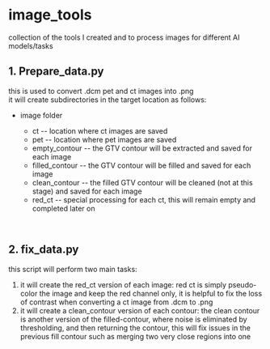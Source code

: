 # image_tools
collection of the tools I created and to process images for different AI models/tasks

## 1. Prepare_data.py
this is used to convert .dcm pet and ct images into .png <br>
it will create subdirectories in the target location as follows:
 <ul>
  <li> image folder </li>
      <ul>
        <li>ct --  location where ct images are saved</li>
        <li>pet -- location where pet images are saved</li>
        <li>empty_contour -- the GTV contour will be extracted and saved for each image</li>
        <li>filled_contour -- the GTV contour will be filled and saved for each image</li>
        <li>clean_contour -- the filled GTV contour will be cleaned (not at this stage) and saved for each image</li>
        <li>red_ct -- special processing for each ct, this will remain empty and completed later on</li>
      </ul>
 </ul>
 <br>
 
## 2. fix_data.py
this script will perform two main tasks:<br>
<ol>
 <li>it will create the red_ct version of each image: red ct is simply pseudo-color the image and keep the red channel only, it is helpful to fix the loss of contrast when converting a ct image from .dcm to .png</li>
 
 <li>it will create a clean_contour version of each contour: the clean contour is another version of the filled-contour, where noise is eliminated by thresholding, and then returning the contour, this will fix issues in the previous fill contour such as merging two very close regions into one</li>
</ol>
 


